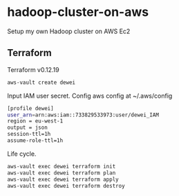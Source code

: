 # hadoop-cluster-on-aws

Setup my own Hadoop cluster on AWS Ec2

## Terraform

Terraform v0.12.19

```bash
aws-vault create dewei

```

Input IAM user secret.
Config aws config at ~/.aws/config

```bash
[profile dewei]
user_arn=arn:aws:iam::733829533973:user/dewei_IAM
region = eu-west-1
output = json
session-ttl=1h
assume-role-ttl=1h
```

Life cycle.

```bash
aws-vault exec dewei terraform init
aws-vault exec dewei terraform plan
aws-vault exec dewei terraform apply
aws-vault exec dewei terraform destroy
```

###
